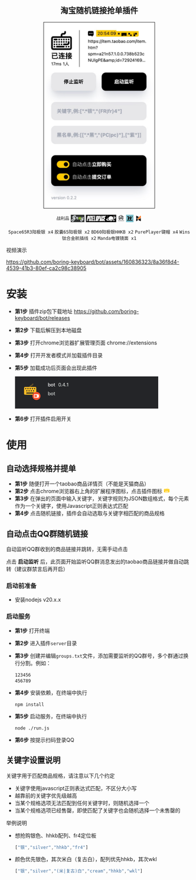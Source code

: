 <div align="center">
  <h2 style="text-align: center;">淘宝随机链接抢单插件</h2>

<img src="./images/screenshot.JPG" alt="image info" width="300" border="1" />

<p></p>
<sup>战利品</sup>

<img src="./images/logo_graystudio.jpg" height="20"/>
<img src="./images/logo_pixelspace.jpg" height="20"/>
<img src="./images/logo_gomaster.jpg" height="20"/>
<img src="./images/logo_wins.png" height="20"/>
<img src="./images/logo_manda.png" height="20"/>

`Space65R3阳极银 x4` `胶囊65阳极银 x2` `BD60阳极银HHKB x2` `PurePlayer键帽 x4` `Wins钛合金航插线 x2` `Manda电镀镜面 x1`

</div>

视频演示

https://github.com/boring-keyboard/bot/assets/160836323/8a36f8d4-4539-41b3-80ef-ca2c98c38905


# 安装

- **第1步** 插件zip包下载地址 https://github.com/boring-keyboard/bot/releases
- **第2步** 下载后解压到本地磁盘
- **第3步** 打开chrome浏览器扩展管理页面 chrome://extensions
- **第4步** 打开开发者模式并加载插件目录
- **第5步** 加载成功后页面会出现此插件

  <img src="./images/install.png" />

- **第6步** 打开插件启用开关

# 使用

## 自动选择规格并提单

- **第1步** 随便打开一个taobao商品详情页（不能是天猫商品）
- **第2步** 点击chrome浏览器右上角的扩展程序图标，点击插件图标 ![image info](./images/icon16.png)
- **第3步** 在弹出的页面中输入关键字，关键字规则为JSON数组格式，每个元素作为一个关键字，使用Javascript正则表达式匹配
- **第4步** 点击随机链接，插件会自动选取与关键字相匹配的商品规格

## 自动点击QQ群随机链接

自动监听QQ群收到的商品链接并跳转，无需手动点击

点击 **启动监听** 后，此页面开始监听QQ群消息发出的taobao商品链接并做自动跳转（建议群禁言后再开启）

### 启动前准备

- 安装nodejs v20.x.x

### 启动服务

- **第1步** 打开终端
- **第2步** 进入插件```server```目录
- **第3步** 创建并编辑```groups.txt```文件，添加需要监听的QQ群号，多个群通过换行分割。例如：
  
  ```
  123456
  456789
  ```
- **第4步** 安装依赖，在终端中执行
  
  ```
  npm install
  ```
- **第5步** 启动服务，在终端中执行
  
  ```
  node ./run.js
  ```
- **第6步** 按提示扫码登录QQ


## 关键字设置说明

关键字用于匹配商品规格，请注意以下几个约定

  - 关键字使用javascript正则表达式匹配，不区分大小写
  - 越靠前的关键字优先级越高
  - 当某个规格选项无法匹配到任何关键字时，则随机选择一个
  - 当某个规格选项已经售罄，即使匹配了关键字也会随机选择一个未售罄的

举例说明

  - 想抢购银色、hhkb配列、fr4定位板
    ```javascript
    ["银","silver","hhkb","fr4"]
    ```

  - 颜色优先银色，其次米白（复古白），配列优先hhkb，其次wkl
    ```javascript
    ["银","silver","(米|复古)白","cream","hhkb","wkl"]
    ```
